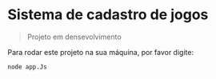 <h1> Sistema de cadastro de jogos </h1>

> Projeto em densevolvimento

Para rodar este projeto na sua máquina, por favor digite:
```
node app.Js
```
